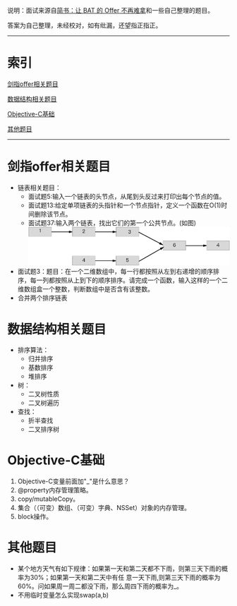 说明：面试来源自[简书：让 BAT 的 Offer 不再难拿](http://www.jianshu.com/p/ee15c1cf9c16)和一些自己整理的题目。

答案为自己整理，未经校对，如有纰漏，还望指正指正。
- - -

# 索引
[剑指offer相关题目](https://github.com/callmeliujian/iOS_Interview/blob/master/剑指offer题目.md)

[数据结构相关题目](https://github.com/callmeliujian/iOS_Interview/blob/master/数据结构相关.md)

[Objective-C基础](https://github.com/callmeliujian/iOS_Interview/blob/master/Objective-C基础.md)

[其他题目](https://github.com/callmeliujian/iOS_Interview/blob/master/其他题目.md)

- - -

# 剑指offer相关题目
- 链表相关题目：
	- 面试题5:输入一个链表的头节点，从尾到头反过来打印出每个节点的值。
	- 面试题13:给定单项链表的头指针和一个节点指针，定义一个函数在O(1)时间删除该节点。
	- 面试题37:输入两个链表，找出它们的第一个公共节点。(如图)
		![面试题37](media/%E9%9D%A2%E8%AF%95%E9%A2%9837.png)
- 面试题3：题目：在一个二维数组中，每一行都按照从左到右递增的顺序排序，每一列都按照从上到下的顺序排序。请完成一个函数，输入这样的一个二维数组盒一个整数，判断数组中是否含有该整数。
- 合并两个排序链表

# 数据结构相关题目
- 排序算法：
	- 归并排序
	- 基数排序
	- 堆排序
- 树：
	- 二叉树性质
	- 二叉树遍历
- 查找：
	-  折半查找
	-  二叉排序树

# Objective-C基础
1. Objective-C变量前面加"_"是什么意思？
2. @property内存管理策略。
3. copy/mutableCopy。
4. 集合（（可变）数组、（可变）字典、NSSet）对象的内存管理。
5. block操作。

# 其他题目
-  某个地方天气有如下规律：如果第一天和第二天都不下雨，则第三天下雨的概率为30%；如果第一天和第二天中有任 意一天下雨,则第三天下雨的概率为60%。问如果周一周二都没下雨，那么周四下雨的概率为_。
-  不用临时变量怎么实现swap(a,b)

